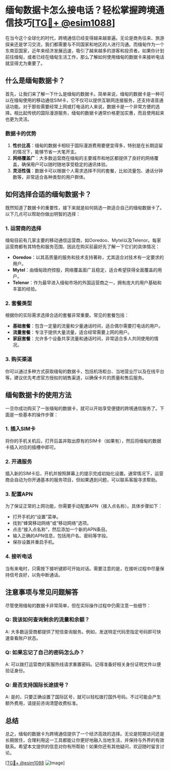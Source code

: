 # 缅甸数据卡怎么接电话？轻松掌握跨境通信技巧[[TG💪+ @esim1088](https://t.me/s/esim1088)]

在当今这个全球化的时代，跨境通信已经变得越来越普遍。无论是商务往来、旅游探亲还是学习交流，我们都需要与不同国家和地区的人进行沟通。而缅甸作为一个东南亚国家，近年来经济发展迅速，吸引了越来越多的游客和投资者。如果你计划前往缅甸，或者已经在缅甸生活工作，那么了解如何使用缅甸的数据卡来接听电话就显得尤为重要了。

## 什么是缅甸数据卡？

首先，让我们来了解一下什么是缅甸的数据卡。简单来说，缅甸的数据卡是一种可以在缅甸使用的移动通信SIM卡，它不仅可以提供互联网连接服务，还支持语音通话功能。对于那些需要经常上网或打电话的人来说，数据卡是一个非常方便的选择。相比起传统的国际漫游服务，缅甸的数据卡通常价格更加实惠，而且使用起来也更为灵活。

### 数据卡的优势

1. **性价比高**：缅甸的数据卡相较于国际漫游费用要便宜得多，特别是在长期逗留的情况下，能够节省一大笔开支。
2. **网络覆盖广**：大多数运营商在缅甸的主要城市和地区都提供了良好的网络覆盖，确保用户可以随时随地享受稳定的通讯体验。
3. **灵活性强**：数据卡可以根据个人需求选择不同的套餐，比如流量包、通话分钟数等，非常适合各种类型的用户群体。

## 如何选择合适的缅甸数据卡？

既然知道了数据卡的重要性，接下来就是如何挑选一款适合自己的缅甸数据卡了。以下几点可以帮助你做出明智的选择：

### 1. 运营商的选择

缅甸目前有几家主要的移动通信运营商，如Ooredoo、Mytel以及Telenor。每家运营商都有其特色和服务范围，因此在购买前最好先了解一下它们的具体情况：

- **Ooredoo**：以其高质量的服务和技术支持著称，尤其适合对技术有一定要求的用户。
- **Mytel**：由缅甸政府控股，网络覆盖面广且稳定，适合希望获得全面覆盖的用户。
- **Telenor**：作为最早进入缅甸市场的外国运营商之一，拥有庞大的用户基础和丰富的经验。

### 2. 套餐类型

根据你的实际需求选择合适的套餐非常重要。常见的套餐包括：

- **基础套餐**：包含一定量的流量和少量通话时间，适合偶尔需要打电话的用户。
- **流量套餐**：专注于提供大量流量，适合经常需要上网的用户。
- **家庭套餐**：允许多个设备共享流量和通话时间，非常适合多人共同使用的情况。

### 3. 购买渠道

你可以通过多种方式获取缅甸的数据卡，包括机场柜台、当地营业厅以及在线平台等。建议优先考虑官方授权的销售渠道，以确保卡片的质量和售后服务。

## 缅甸数据卡的使用方法

一旦你成功购买了一张缅甸的数据卡，就可以开始享受便捷的跨境通信服务了。下面是一些基本的操作步骤：

### 1. 插入SIM卡

将你的手机关机后，打开后盖并取出原有的SIM卡（如果有），然后将缅甸的数据卡插入对应的插槽中即可。

### 2. 开通服务

插入新的SIM卡后，开机并按照屏幕上的提示完成初始化设置。通常情况下，运营商会自动为你开通基本的服务项目，但如果遇到问题，可以联系客服寻求帮助。

### 3. 配置APN

为了保证正常的上网功能，你需要手动配置APN（接入点名称）。具体步骤如下：
   - 打开手机的“设置”菜单。
   - 找到“蜂窝移动网络”或“移动网络”选项。
   - 点击“接入点名称”，然后添加一个新的APN条目。
   - 输入正确的APN信息，包括用户名、密码等字段。
   - 保存设置并重启手机。

### 4. 接听电话

当有来电时，只需按下接听键即可开始对话。需要注意的是，在接听过程中尽量保持信号良好，以免中断通话。

## 注意事项与常见问题解答

尽管使用缅甸的数据卡非常简单，但在实际操作过程中仍需注意一些细节：

### Q: 我该如何查询剩余的流量和余额？
A: 大多数运营商都提供了短信查询服务。例如，发送特定代码至指定号码即可快速查看账户状态。

### Q: 如果忘记了自己的密码怎么办？
A: 可以拨打运营商的客服热线请求重置密码。记得准备好相关身份证明文件以便验证身份。

### Q: 是否支持国际长途拨号？
A: 是的，只要正确设置了国际区号，就可以轻松拨打国外号码。不过可能会产生额外费用，请提前咨询清楚收费标准。

## 总结

总之，缅甸的数据卡为跨境通信提供了一个经济高效的选择。无论是短期访问还是长期居住，合理利用这一工具都能让你更好地融入当地生活，并保持与外界的有效联系。希望本文提供的信息对你有所帮助！如果你还有其他疑问，欢迎随时留言讨论。

[[TG💪+ @esim1088](https://t.me/s/esim1088) ![Image](https://i.postimg.cc/4NQfJmqS/Snipaste-2025-05-13-00-14-12.png)]